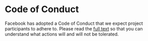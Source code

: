 # Code of Conduct

Facebook has adopted a Code of Conduct that we expect project participants to adhere to. Please read the [full text](https://code.facebook.com/pages/876921332402685/open-source-code-of-conduct) so that you can understand what actions will and will not be tolerated.